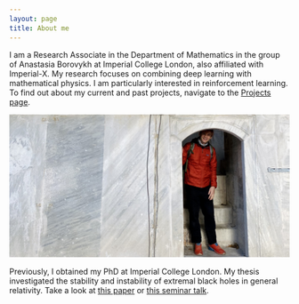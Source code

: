 ```yaml
---
layout: page
title: About me
---
```


I am a Research Associate in the Department of Mathematics in the group of Anastasia Borovykh at Imperial College London, also affiliated with Imperial-X.
My research focuses on combining deep learning with mathematical physics. I am particularly interested in reinforcement learning.
To find out about my current and past projects, navigate to the [Projects page](/projects).

![In Istanbul](../picture.jpg)

Previously, I obtained my PhD at Imperial College London. My thesis investigated the stability and instability of extremal black holes in general relativity.
Take a look at [this paper](https://arxiv.org/abs/2303.15338) or [this seminar talk](../presentationGRonline.pdf).